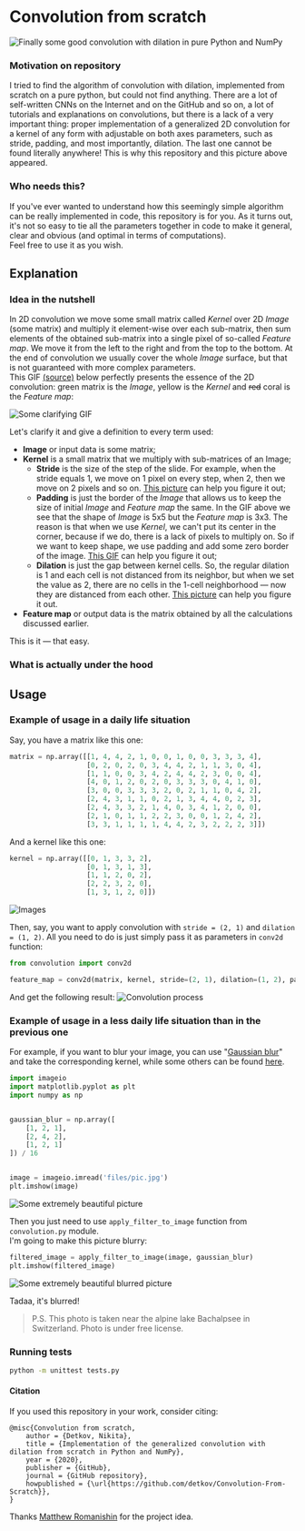 # Convolution from scratch  
![Finally some good convolution with dilation in pure Python and NumPy](files/meme.jpg)  

### Motivation on repository
I tried to find the algorithm of convolution with dilation, implemented from scratch on a pure python, but could not find anything. There are a lot of self-written CNNs on the Internet and on the GitHub and so on, a lot of tutorials and explanations on convolutions, but there is a lack of a very important thing: proper implementation of a generalized 2D convolution for a kernel of any form with adjustable on both axes parameters, such as stride, padding, and most importantly, dilation. The last one cannot be found literally anywhere! This is why this repository and this picture above appeared.

### Who needs this?
If you've ever wanted to understand how this seemingly simple algorithm can be really implemented in code, this repository is for you. As it turns out, it's not so easy to tie all the parameters together in code to make it general, clear and obvious (and optimal in terms of computations).  
Feel free to use it as you wish.

## Explanation
### Idea in the nutshell
In 2D convolution we move some small matrix called <i>Kernel</i> over 2D <i>Image</i> (some matrix) and multiply it element-wise over each sub-matrix, then sum elements of the obtained sub-matrix into a single pixel of so-called <i>Feature map</i>. We move it from the left to the right and from the top to the bottom. At the end of convolution we usually cover the whole <i>Image</i> surface, but that is not guaranteed with more complex parameters.  
This GIF [(source)](https://stackoverflow.com/questions/42450389/how-a-filter-in-convolutional-neural-network-can-generate-multiple-channels) below perfectly presents the essence of the 2D convolution: green matrix is the <i>Image</i>, yellow is the <i>Kernel</i> and <s>red</s> coral is the <i>Feature map</i>:
 
![*Some clarifying GIF*](files/conv.gif)  

Let's clarify it and give a definition to every term used:
- <b>Image</b> or input data is some matrix;
- <b>Kernel</b> is a small matrix that we multiply with sub-matrices of an Image;
    - <b>Stride</b> is the size of the step of the slide. For example, when the stride equals 1, we move on 1 pixel on every step, when 2, then we move on 2 pixels and so on. [This picture](files/expl_stride.png) can help you figure it out;
    - <b>Padding</b> is just the border of the <i>Image</i> that allows us to keep the size of initial <i>Image</i> and <i>Feature map</i> the same. In the GIF above we see that the shape of <i>Image</i> is 5x5 but the <i>Feature map</i> is 3x3. The reason is that when we use <i>Kernel</i>, we can't put its center in the corner, because if we do, there is a lack of pixels to multiply on. So if we want to keep shape, we use padding and add some zero border of the image. [This GIF](files/expl_padding.gif) can help you figure it out;
    - <b>Dilation</b> is just the gap between kernel cells. So, the regular dilation is 1 and each cell is not distanced from its neighbor, but when we set the value as 2, there are no cells in the 1-cell neighborhood — now they are distanced from each other. [This picture](files/expl_dilation.png) can help you figure it out.   
- <b>Feature map</b> or output data is the matrix obtained by all the calculations discussed earlier.

This is it — that easy.
### What is actually under the hood


## Usage 
### Example of usage in a daily life situation
Say, you have a matrix like this one:
```python
matrix = np.array([[1, 4, 4, 2, 1, 0, 0, 1, 0, 0, 3, 3, 3, 4], 
                   [0, 2, 0, 2, 0, 3, 4, 4, 2, 1, 1, 3, 0, 4],
                   [1, 1, 0, 0, 3, 4, 2, 4, 4, 2, 3, 0, 0, 4],
                   [4, 0, 1, 2, 0, 2, 0, 3, 3, 3, 0, 4, 1, 0],
                   [3, 0, 0, 3, 3, 3, 2, 0, 2, 1, 1, 0, 4, 2],
                   [2, 4, 3, 1, 1, 0, 2, 1, 3, 4, 4, 0, 2, 3],
                   [2, 4, 3, 3, 2, 1, 4, 0, 3, 4, 1, 2, 0, 0],
                   [2, 1, 0, 1, 1, 2, 2, 3, 0, 0, 1, 2, 4, 2],
                   [3, 3, 1, 1, 1, 1, 4, 4, 2, 3, 2, 2, 2, 3]])
```
<!-- ![Some random matrix](files/plot_random_matrix.jpg)   -->

And a kernel like this one:
```python
kernel = np.array([[0, 1, 3, 3, 2], 
                   [0, 1, 3, 1, 3],
                   [1, 1, 2, 0, 2],
                   [2, 2, 3, 2, 0],
                   [1, 3, 1, 2, 0]])
```
<!-- ![Some random kernel](files/plot_random_kernel.jpg)   -->

![Images](files/plot_random_matrix_and_kernel.jpg)

Then, say, you want to apply convolution with `stride = (2, 1)` and `dilation = (1, 2)`. All you need to do is just simply pass it as parameters in `conv2d` function:
```python
from convolution import conv2d

feature_map = conv2d(matrix, kernel, stride=(2, 1), dilation=(1, 2), padding=(0, 0))
```
And get the following result:
![Convolution process](files/convolution_process.gif)

### Example of usage in a less daily life situation than in the previous one
For example, if you want to blur your image, you can use "[Gaussian blur](https://en.wikipedia.org/wiki/Gaussian_blur)" and take the corresponding kernel, while some others can be found [here](https://en.wikipedia.org/wiki/Kernel_(image_processing)).
```python
import imageio
import matplotlib.pyplot as plt
import numpy as np


gaussian_blur = np.array([
    [1, 2, 1],
    [2, 4, 2],
    [1, 2, 1]
]) / 16


image = imageio.imread('files/pic.jpg')
plt.imshow(image)
```
![*Some extremely beautiful picture*](files/pic.jpg)

Then you just need to use `apply_filter_to_image` function from `convolution.py` module.  
I'm going to make this picture blurry:
```python
filtered_image = apply_filter_to_image(image, gaussian_blur)
plt.imshow(filtered_image)
```
![*Some extremely beautiful blurred picture*](files/pic_blurred.jpg)

Tadaa, it's blurred!

> P.S. This photo is taken near the alpine lake Bachalpsee in Switzerland. Photo is under free license.  

### Running tests
```bash
python -m unittest tests.py
```

#### Citation
If you used this repository in your work, consider citing:  
```
@misc{Convolution from scratch,
    author = {Detkov, Nikita},
    title = {Implementation of the generalized convolution with dilation from scratch in Python and NumPy},
    year = {2020},
    publisher = {GitHub},
    journal = {GitHub repository},
    howpublished = {\url{https://github.com/detkov/Convolution-From-Scratch}},
}
```

Thanks [Matthew Romanishin](https://github.com/matthewromanishin) for the project idea.
